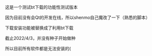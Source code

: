 这是一个测试bt下载的功能性测试版本

因为目前没有会Qt的开发在线，所以shenmo自己魔改了一下（熟悉的脚本）

下载安装功能被替换成了利用bt下载

截止2022/4/3，并没有种子开始做种

所以目前所有软件都是无法安装的(